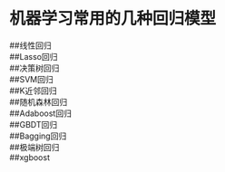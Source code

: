 # 机器学习常用的几种回归模型
##线性回归  
##Lasso回归  
##决策树回归  
##SVM回归  
##K近邻回归  
##随机森林回归  
##Adaboost回归  
##GBDT回归  
##Bagging回归  
##极端树回归  
##xgboost  
